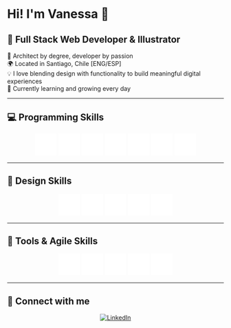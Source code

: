 # Hi! I'm Vanessa 👋

## 🎨 Full Stack Web Developer & Illustrator  
📐 Architect by degree, developer by passion  
🌍 Located in Santiago, Chile [ENG/ESP]  
💡 I love blending design with functionality to build meaningful digital experiences  
🌱 Currently learning and growing every day  

---

## 💻 Programming Skills

<p align="center">
  <img src="https://github.com/vn-core/vn-core/blob/main/assets/img/html5.png" alt="HTML5" width="50" height="50"/>
  <img src="https://github.com/vn-core/vn-core/blob/main/assets/img/css3.png" alt="CSS3" width="50" height="50"/>
  <img src="https://github.com/vn-core/vn-core/blob/main/assets/img/icons8-javascript-500.png" alt="JavaScript" width="50" height="50"/>
  <img src="https://github.com/vn-core/vn-core/blob/main/assets/img/icons8-react-480.png" alt="React" width="50" height="50"/>
  <img src="https://github.com/vn-core/vn-core/blob/main/assets/img/node.png" alt="Node.js" width="50" height="50"/>
  <img src="https://github.com/vn-core/vn-core/blob/main/assets/img/pgadmin.png" alt="PG Admin" width="50" height="50"/>
  <img src="https://github.com/vn-core/vn-core/blob/main/assets/img/mysql.png" alt="MySQL" width="50" height="50"/>
</p>

---

## 🎨 Design Skills

<p align="center">
  <img src="https://github.com/vn-core/vn-core/blob/main/assets/img/figma.png" alt="Figma" width="50" height="50"/>
  <img src="https://github.com/vn-core/vn-core/blob/main/assets/img/photoshop.png" alt="Photoshop" width="50" height="50"/>
  <img src="https://github.com/vn-core/vn-core/blob/main/assets/img/illustrator.png" alt="Illustrator" width="50" height="50"/>
  <img src="https://github.com/vn-core/vn-core/blob/main/assets/img/procreate.png" alt="Procreate" width="50" height="50"/>
  <img src="https://github.com/vn-core/vn-core/blob/main/assets/img/responsive.png" alt="Responsive Design" width="50" height="50"/>
</p>

---

## 🧰 Tools & Agile Skills

<p align="center">
  <img src="https://github.com/vn-core/vn-core/blob/main/assets/img/github.png" alt="GitHub" width="50" height="50"/>
  <img src="https://github.com/vn-core/vn-core/blob/main/assets/img/bootstrap.png" alt="Bootstrap" width="50" height="50"/>
  <img src="https://github.com/vn-core/vn-core/blob/main/assets/img/tailwind.png" alt="Tailwind" width="50" height="50"/>
  <img src="https://github.com/vn-core/vn-core/blob/main/assets/img/trello.png" alt="Trello" width="50" height="50"/>
  <img src="https://github.com/vn-core/vn-core/blob/main/assets/img/jira.png" alt="Jira" width="50" height="50"/>
</p>

---

## 🔗 Connect with me

<p align="center">
  <a href="https://www.linkedin.com/in/vanessa-nicole-contreras-orellana-041a35346/">
    <img src="https://img.shields.io/badge/LinkedIn-vanessa--nicole--contreras--orellana-0077B5?style=for-the-badge&logo=linkedin&logoColor=white" alt="LinkedIn"/>
  </a>
</p>


<!--
**vn-core/vn-core** is a ✨ _special_ ✨ repository because its `README.md` (this file) appears on your GitHub profile.

Here are some ideas to get you started:

- 🔭 I’m currently working on ...
- 🌱 I’m currently learning ...
- 👯 I’m looking to collaborate on ...
- 🤔 I’m looking for help with ...
- 💬 Ask me about ...
- 📫 How to reach me: ...
- 😄 Pronouns: ...
- ⚡ Fun fact: ...
-->
